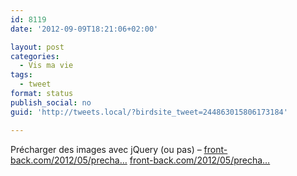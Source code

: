 ```yaml
---
id: 8119
date: '2012-09-09T18:21:06+02:00'

layout: post
categories:
  - Vis ma vie
tags:
  - tweet
format: status
publish_social: no
guid: 'http://tweets.local/?birdsite_tweet=244863015806173184'

---
```


Précharger des images avec jQuery (ou pas) – [front-back.com/2012/05/precha…](http://front-back.com/2012/05/precharger-des-images-avec-jquery) [front-back.com/2012/05/precha…](http://front-back.com/2012/05/precharger-des-images-avec-jquery)
